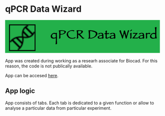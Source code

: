 # qPCR Data Wizard

![Logo](logo.png)

App was created during working as a researh associate for Biocad. For this reason, the code is not publically available.

App can be accesed [here](https://qpcrwizard.shinyapps.io/qpcr_data_wizard/?_ga=2.97527903.1364681240.1674744122-1814310531.1674744122).

## App logic
App consists of tabs. Each tab is dedicated to a given function or allow to analyse a particular data from particular experiment.
